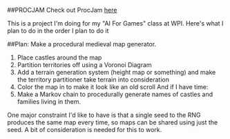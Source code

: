 #\#PROCJAM
Check out ProcJam [here](http://www.procjam.com/)

This is a project I'm doing for my "AI For Games" class at WPI. Here's what I plan to do in the order I plan to do it

##Plan:
Make a procedural medieval map generator. 
1. Place castles around the map
2. Partition territories off using a Voronoi Diagram
3. Add a terrain generation system (height map or something) and make the territory partitioner take terrain into consideration
4. Color the map in to make it look like an old scroll
And if I have time:
5. Make a Markov chain to procedurally generate names of castles and families living in them. 

One major constraint I'd like to have is that a single seed to the RNG produces the same map every time, so maps can be shared using just the seed. A bit of consideration is needed for this to work.
